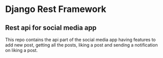# Django Rest Framework
## Rest api for social media app
This repo contains the api part of the social media app having features to add new post, getting all the posts, liking a post and sending a notification on liking a post.
